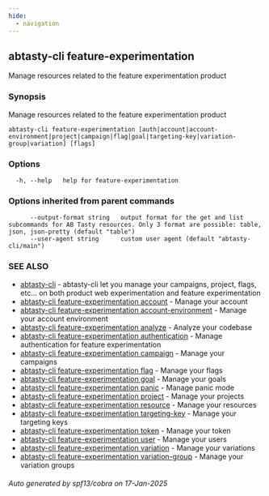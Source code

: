 ```yaml
---
hide:
  - navigation
---
```

## abtasty-cli feature-experimentation

Manage resources related to the feature experimentation product

### Synopsis

Manage resources related to the feature experimentation product

```
abtasty-cli feature-experimentation [auth|account|account-environment|project|campaign|flag|goal|targeting-key|variation-group|variation] [flags]
```

### Options

```
  -h, --help   help for feature-experimentation
```

### Options inherited from parent commands

```
      --output-format string   output format for the get and list subcommands for AB Tasty resources. Only 3 format are possible: table, json, json-pretty (default "table")
      --user-agent string      custom user agent (default "abtasty-cli/main")
```

### SEE ALSO

* [abtasty-cli](abtasty-cli.md)	 - abtasty-cli let you manage your campaigns, project, flags, etc... on both product web experimentation and feature experimentation
* [abtasty-cli feature-experimentation account](abtasty-cli_feature-experimentation_account.md)	 - Manage your account
* [abtasty-cli feature-experimentation account-environment](abtasty-cli_feature-experimentation_account-environment.md)	 - Manage your account environment
* [abtasty-cli feature-experimentation analyze](abtasty-cli_feature-experimentation_analyze.md)	 - Analyze your codebase
* [abtasty-cli feature-experimentation authentication](abtasty-cli_feature-experimentation_authentication.md)	 - Manage authentication for feature experimentation
* [abtasty-cli feature-experimentation campaign](abtasty-cli_feature-experimentation_campaign.md)	 - Manage your campaigns
* [abtasty-cli feature-experimentation flag](abtasty-cli_feature-experimentation_flag.md)	 - Manage your flags
* [abtasty-cli feature-experimentation goal](abtasty-cli_feature-experimentation_goal.md)	 - Manage your goals
* [abtasty-cli feature-experimentation panic](abtasty-cli_feature-experimentation_panic.md)	 - Manage panic mode
* [abtasty-cli feature-experimentation project](abtasty-cli_feature-experimentation_project.md)	 - Manage your projects
* [abtasty-cli feature-experimentation resource](abtasty-cli_feature-experimentation_resource.md)	 - Manage your resources
* [abtasty-cli feature-experimentation targeting-key](abtasty-cli_feature-experimentation_targeting-key.md)	 - Manage your targeting keys
* [abtasty-cli feature-experimentation token](abtasty-cli_feature-experimentation_token.md)	 - Manage your token
* [abtasty-cli feature-experimentation user](abtasty-cli_feature-experimentation_user.md)	 - Manage your users
* [abtasty-cli feature-experimentation variation](abtasty-cli_feature-experimentation_variation.md)	 - Manage your variations
* [abtasty-cli feature-experimentation variation-group](abtasty-cli_feature-experimentation_variation-group.md)	 - Manage your variation groups

###### Auto generated by spf13/cobra on 17-Jan-2025
